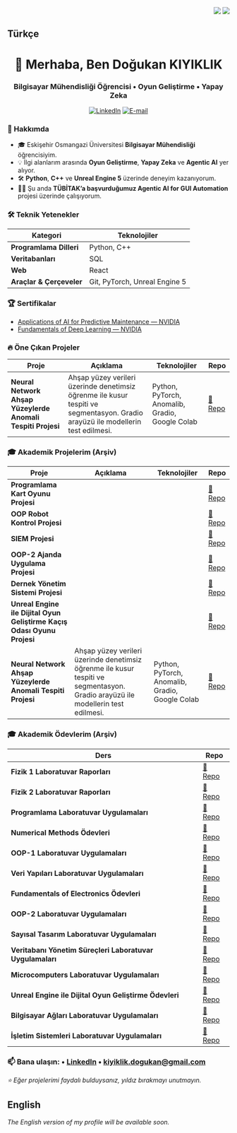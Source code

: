 <!-- Dil Seçici -->
<p align="right">
  <a href="#turkish"><img src="https://img.shields.io/badge/Türkçe-red?style=for-the-badge" /></a>
  <a href="#english"><img src="https://img.shields.io/badge/English-blue?style=for-the-badge" /></a>
</p>

## Türkçe <a id="turkish"></a>

<h1 align="center">👋 Merhaba, Ben Doğukan KIYIKLIK</h1>
<h3 align="center">Bilgisayar Mühendisliği Öğrencisi • Oyun Geliştirme • Yapay Zeka</h3>

<p align="center">
  <a href="https://www.linkedin.com/in/kiyiklik-dogukan"><img alt="LinkedIn" src="https://img.shields.io/badge/LinkedIn-Doğukan%20KIYIKLIK-blue?style=flat-square&logo=linkedin"></a>
  <a href="mailto:kiyiklik.dogukan@gmail.com"><img alt="E-mail" src="https://img.shields.io/badge/E--mail-kiyiklik.dogukan%40gmail.com-blue?style=flat-square&logo=gmail"></a>
</p>

### 📌 Hakkımda
- 🎓 Eskişehir Osmangazi Üniversitesi **Bilgisayar Mühendisliği** öğrencisiyim.  
- 💡 İlgi alanlarım arasında **Oyun Geliştirme**, **Yapay Zeka** ve **Agentic AI** yer alıyor.  
- 🛠️ **Python**, **C++** ve **Unreal Engine 5** üzerinde deneyim kazanıyorum.  
- 👨‍💻 Şu anda **TÜBİTAK’a başvurduğumuz Agentic AI for GUI Automation** projesi üzerinde çalışıyorum.

### 🛠️ Teknik Yetenekler
| Kategori                 | Teknolojiler |
|--------------------------|--------------|
| **Programlama Dilleri**  | Python, C++ |
| **Veritabanları**        | SQL |
| **Web**                  | React |
| **Araçlar & Çerçeveler** | Git, PyTorch, Unreal Engine 5 |

### 🏆 Sertifikalar
- [Applications of AI for Predictive Maintenance — NVIDIA](https://learn.nvidia.com/certificates?id=A2w5uaJFTciZ-Iul1gn5uA)
- [Fundamentals of Deep Learning — NVIDIA](https://learn.nvidia.com/certificates?id=VBEcNc6_QhmwhBeixj4tTw)

### 🔥 Öne Çıkan Projeler
| Proje | Açıklama | Teknolojiler | Repo |
|------|----------|--------------|------|
| **Neural Network Ahşap Yüzeylerde Anomali Tespiti Projesi** | Ahşap yüzey verileri üzerinde denetimsiz öğrenme ile kusur tespiti ve segmentasyon. Gradio arayüzü ile modellerin test edilmesi. | Python, PyTorch, Anomalib, Gradio, Google Colab | [🔗 Repo](https://github.com/Dogukankiyiklik/ESOGU_CENG_Neural_Networks-Anomaly_Detection) |

### 🎓 Akademik Projelerim (Arşiv)
| Proje | Açıklama | Teknolojiler | Repo |
|------|----------|--------------|------|
| **Programlama Kart Oyunu Projesi** |  |  | [🔗 Repo]() |
| **OOP Robot Kontrol Projesi** | |  | [🔗 Repo]() |
| **SIEM Projesi** | |  | [🔗 Repo]() |
| **OOP-2 Ajanda Uygulama Projesi** | |  | [🔗 Repo]() |
| **Dernek Yönetim Sistemi Projesi** | |  | [🔗 Repo]() |
| **Unreal Engine ile Dijital Oyun Geliştirme Kaçış Odası Oyunu Projesi** | |  | [🔗 Repo]() |
| **Neural Network Ahşap Yüzeylerde Anomali Tespiti Projesi** | Ahşap yüzey verileri üzerinde denetimsiz öğrenme ile kusur tespiti ve segmentasyon. Gradio arayüzü ile modellerin test edilmesi. | Python, PyTorch, Anomalib, Gradio, Google Colab | [🔗 Repo](https://github.com/Dogukankiyiklik/ESOGU_CENG_Neural_Networks-Anomaly_Detection) |

### 🎓 Akademik Ödevlerim (Arşiv)
| Ders | Repo |
|-----|------|
| **Fizik 1 Laboratuvar Raporları** | [🔗 Repo](https://github.com/Dogukankiyiklik/ESOGU_CENG_Fizik_1-Laboratuvar_Raporlari/tree/main) |
| **Fizik 2 Laboratuvar Raporları** | [🔗 Repo](https://github.com/Dogukankiyiklik/ESOGU_CENG_Fizik_2-Laboratuvar_Raporlari) |
| **Programlama Laboratuvar Uygulamaları** | [🔗 Repo](https://github.com/Dogukankiyiklik/ESOGU_CENG_Programlama-Laboratuvar_Uygulamalari/tree/main) |
| **Numerical Methods Ödevleri** | [🔗 Repo](https://github.com/Dogukankiyiklik/ESOGU_CENG_Numerical_Methods-Odevleri/tree/main) |
| **OOP-1 Laboratuvar Uygulamaları** | [🔗 Repo](https://github.com/Dogukankiyiklik/ESOGU_CENG_OOP_1-Laboratuvar_Uygulamalari/tree/main) |
| **Veri Yapıları Laboratuvar Uygulamaları** | [🔗 Repo](https://github.com/Dogukankiyiklik/ESOGU_CENG_Veri_Yapilari-Laboratuvar_Uygulamalari/tree/main) |
| **Fundamentals of Electronics Ödevleri** | [🔗 Repo](https://github.com/Dogukankiyiklik/ESOGU_CENG_Fundementals_of_Electronics-Odevleri/tree/main) |
| **OOP-2 Laboratuvar Uygulamaları** | [🔗 Repo](https://github.com/Dogukankiyiklik/ESOGU_CENG_OOP_2-Laboratuvar_Uygulamalari/tree/main) |
| **Sayısal Tasarım Laboratuvar Uygulamaları** | [🔗 Repo](https://github.com/Dogukankiyiklik/ESOGU_CENG_Sayisal_Tasarim-Laboratuvar_Uygulamalari/tree/main) |
| **Veritabanı Yönetim Süreçleri Laboratuvar Uygulamaları** | [🔗 Repo](https://github.com/Dogukankiyiklik/ESOGU_CENG_Veritabani_Yonetim_Surecleri-Laboratuvar_Uygulamalari/tree/main) |
| **Microcomputers Laboratuvar Uygulamaları** | [🔗 Repo](https://github.com/Dogukankiyiklik/ESOGU_CENG_Microcomputers-Laboratuvar_Uygulamalari/tree/main) |
| **Unreal Engine ile Dijital Oyun Geliştirme Ödevleri** | [🔗 Repo](https://github.com/Dogukankiyiklik/ESOGU_CENG_UE_Dijital_Oyun_Gelistirme-Odevleri/tree/main) |
| **Bilgisayar Ağları Laboratuvar Uygulamaları** | [🔗 Repo](https://github.com/Dogukankiyiklik/ESOGU_CENG_Bilgisayar_Aglari-Laboratuvar_Uygulamalari/tree/main) |
| **İşletim Sistemleri Laboratuvar Uygulamaları** | [🔗 Repo](https://github.com/Dogukankiyiklik/ESOGU_CENG_Isletim_Sistemleri-Laboratuvar_Uygulamalari/tree/main) |

### 📫 Bana ulaşın: • [LinkedIn](https://www.linkedin.com/in/kiyiklik-dogukan) • kiyiklik.dogukan@gmail.com

<i>⭐ Eğer projelerimi faydalı bulduysanız, yıldız bırakmayı unutmayın.</i><br/>

## English <a id="english"></a>
_The English version of my profile will be available soon._
